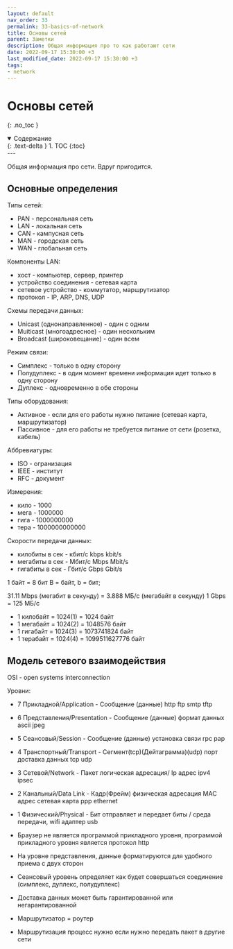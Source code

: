 ```yaml
---
layout: default
nav_order: 33
permalink: 33-basics-of-network
title: Основы сетей
parent: Заметки
description: Общая информация про то как работают сети
date: 2022-09-17 15:30:00 +3
last_modified_date: 2022-09-17 15:30:00 +3
tags:
- network
---
```


# Основы сетей
{: .no_toc }

<details open markdown="block">
  <summary>
    Содержание
  </summary>
  {: .text-delta }
1. TOC
{:toc}
</details>
---

Общая информация про сети. Вдруг пригодится.

## Основные определения

Типы сетей:

- PAN - персональная сеть
- LAN - локальная сеть
- CAN - кампусная сеть
- MAN - городская сеть
- WAN - глобальная сеть

Компоненты LAN:

- хост - компьютер, сервер, принтер
- устройство соединения - сетевая карта
- сетевое устройство - коммутатор, маршрутизатор
- протокол - IP, ARP, DNS, UDP

Схемы передачи данных:

- Unicast (однонаправленное) - один с одним
- Muiticast (многоадресное) - один нескольким
- Broadcast (широковещание) - один всем

Режим связи: 

- Симплекс - только в одну сторону
- Полудуплекс - в один момент времени информация идет только в одну сторону
- Дуплекс - одновременно в обе стороны

Типы оборудования:

- Активное - если для его работы нужно питание (сетевая карта, маршрутизатор)
- Пассивное - для его работы не требуется питание от сети (розетка, кабель)

Аббревиатуры:

- ISO - огранизация
- IEEE - институт
- RFC - документ

Измерения:

- кило - 1000
- мега - 1000000
- гига - 1000000000
- тера - 1000000000000

Скорости передачи данных:

- килобиты в сек - кбит/с kbps kbit/s
- мегабиты в сек - Мбит/с Mbps Mbit/s
- гигабиты в сек - Гбит/с Gbps Gbit/s

1 байт = 8 бит
B = байт, b = бит;

31.11 Mbps (мегабит в секунду) = 3.888 МБ/с (мегабайт в секунду)
1 Gbps = 125 MБ/с

- 1 килобайт = 1024(1) = 1024 байт
- 1 мегабайт = 1024(2) = 1048576 байт
- 1 гигабайт = 1024(3) = 1073741824 байт
- 1 терабайт = 1024(4) = 1099511627776 байт

## Модель сетевого взаимодействия

OSI - open systems interconnection

Уровни:

- 7 Прикладной/Application - Сообщение (данные) http ftp smtp tftp
- 6 Представления/Presentation - Сообщение (данные) формат данных ascii jpeg
- 5 Сеансовый/Session - Сообщение (данные) установка связи rpc pap
- 4 Транспортный/Transport - Сегмент(tcp)(Дейтаграмма)(udp) порт доставка данных tcp udp
- 3 Сетевой/Network - Пакет логическая адресация/ Ip адрес ipv4 ipsec
- 2 Канальный/Data Link - Кадр(Фрейм) физическая адресация MAC адрес сетевая карта ppp ethernet
- 1 Физический/Physical - Бит отправляет и передает биты / среда передачи, wifi адаптер usb

- Браузер не является программой прикладного уровня, программой прикладного уровня является протокол http
- На уровне представления, данные форматируются для удобного приема с двух сторон
- Сеансовый уровень определяет как будет совершаться соединение (симплекс, дуплекс, полудуплекс)
- Доставка данных может быть гарантированной или негарантированной
- Маршрутизатор = роутер
- Маршрутизация процесс нужно если нужно передать пакет в другие сети









